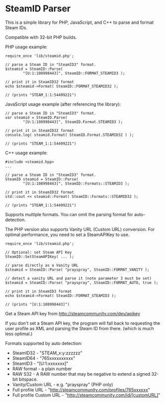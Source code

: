 SteamID Parser
===

This is a simple library for PHP, JavaScript, and C++ to parse and format Steam IDs. 

Compatible with 32-bit PHP builds.

PHP usage example:

    require_once 'lib/steamid.php';
    
    // parse a Steam ID in "SteamID3" format.
    $steamid = SteamID::Parse( 
            "[U:1:108998443]", SteamID::FORMAT_STEAMID3 );
    
    // print it in SteamID32 format
    echo $steamid->Format( SteamID::FORMAT_STEAMID32 );
    
    // (prints "STEAM_1:1:54499221")
    

JavaScript usage example (after referencing the library):

    // parse a Steam ID in "SteamID3" format.
    var steamid = SteamID.Parse( 
            "[U:1:108998443]", SteamID.Format.STEAMID3 );
    
    // print it in SteamID32 format
    console.log( steamid.Format( SteamID.Format.STEAMID32 ) );
    
    // (prints "STEAM_1:1:54499221")
    
C++ usage example:

    #include <steamid.hpp>
    ...
    
    // parse a Steam ID in "SteamID3" format.
    SteamID steamid = SteamID::Parse( 
            "[U:1:108998443]", SteamID::Formats::STEAMID3 );
    
    // print it in SteamID32 format
    std::cout << steamid::Format( SteamID::Formats::STEAMID32 );
    
    // (prints "STEAM_1:1:54499221")
    

Supports multiple formats. You can omit the parsing format for auto-detection.

The PHP version also supports Vanity URL (Custom URL) conversion. For optimal performance, you need to set a SteamAPIKey to use.

    require_once 'lib/steamid.php';
    
    // Optional: set Steam API Key
    SteamID::SetSteamAPIKey( ... );
    
    // parse directly as a Vanity URL
    $steamid = SteamID::Parse( "prayspray", SteamID::FORMAT_VANITY );
    
    // detect a vanity URL and parse it (note parameter 3 must be set)
    $steamid = SteamID::Parse( "prayspray", SteamID::FORMAT_AUTO, true );
    
    // print it in SteamID3 format
    echo $steamid->Format( SteamID::FORMAT_STEAMID3 );
    
    // (prints "[U:1:108998443]")

Get a Steam API key from http://steamcommunity.com/dev/apikey

If you don't set a Steam API key, the program will fall back to requesting the user profile as XML and parsing the Steam ID from there. (which is much less optimal.)

Formats supported by auto detection:

- SteamID32 - "STEAM_x:y:zzzzzz"
- SteamID64 - "765xxxxxxxxxx"
- SteamID3 - "[U:1:xxxxxxx]"
- RAW format - a plain number
- RAW S32 - A RAW number that may be negative to extend a signed 32-bit bitspace.
- Vanity/Custom URL - e.g. "prayspray" (PHP only)
- Full profile URL - "http://steamcommunity.com/profiles/765xxxxxx"
- Full profile Custom URL - "http://steamcommunity.com/id/[customURL]"
    
